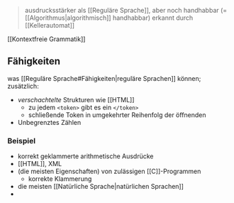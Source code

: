 > ausdrucksstärker als [[Reguläre Sprache]], aber noch handhabbar (= [[Algorithmus|algorithmisch]] handhabbar)
> erkannt durch [[Kellerautomat]]

[[Kontextfreie Grammatik]]
## Fähigkeiten
was [[Reguläre Sprache#Fähigkeiten|reguläre Sprachen]] können; zusätzlich:
- _verschachtelte_ Strukturen wie [[HTML]]
	- zu jedem `<token>` gibt es ein `</token>`
	- schließende Token in umgekehrter Reihenfolg der öffnenden
- Unbegrenztes Zählen

### Beispiel
- korrekt geklammerte arithmetische Ausdrücke
- [[HTML]], XML
- (die meisten Eigenschaften) von zulässigen [[C]]-Programmen
	- korrekte Klammerung
- die meisten [[Natürliche Sprache|natürlichen Sprachen]]
- 